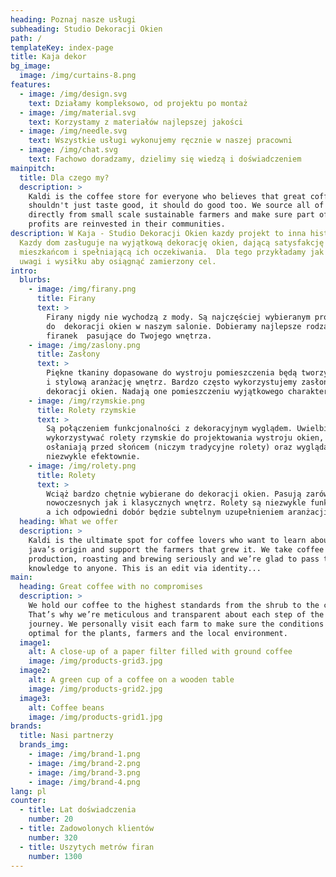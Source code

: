 ```yaml
---
heading: Poznaj nasze usługi
subheading: Studio Dekoracji Okien
path: /
templateKey: index-page
title: Kaja dekor
bg_image:
  image: /img/curtains-8.png
features:
  - image: /img/design.svg
    text: Działamy kompleksowo, od projektu po montaż
  - image: /img/material.svg
    text: Korzystamy z materiałów najlepszej jakości
  - image: /img/needle.svg
    text: Wszystkie usługi wykonujemy ręcznie w naszej pracowni
  - image: /img/chat.svg
    text: Fachowo doradzamy, dzielimy się wiedzą i doświadczeniem
mainpitch:
  title: Dla czego my?
  description: >
    Kaldi is the coffee store for everyone who believes that great coffee
    shouldn't just taste good, it should do good too. We source all of our beans
    directly from small scale sustainable farmers and make sure part of the
    profits are reinvested in their communities.
description: W Kaja - Studio Dekoracji Okien kazdy projekt to inna historia.
  Kazdy dom zasługuje na wyjątkową dekorację okien, dającą satysfakcję
  mieszkańcom i spełniającą ich oczekiwania.  Dla tego przykładamy jak najwięcej
  uwagi i wysiłku aby osiągnąć zamierzony cel.
intro:
  blurbs:
    - image: /img/firany.png
      title: Firany
      text: >
        Firany nigdy nie wychodzą z mody. Są najczęściej wybieranym produktem
        do  dekoracji okien w naszym salonie. Dobieramy najlepsze rodzaje
        firanek  pasujące do Twojego wnętrza.
    - image: /img/zaslony.png
      title: Zasłony
      text: >
        Piękne tkaniny dopasowane do wystroju pomieszczenia będą tworzyć spójną
        i stylową aranżację wnętrz. Bardzo często wykorzystujemy zasłony do
        dekoracji okien. Nadają one pomieszczeniu wyjątkowego charakteru. 
    - image: /img/rzymskie.png
      title: Rolety rzymskie
      text: >
        Są połączeniem funkcjonalności z dekoracyjnym wyglądem. Uwielbiamy
        wykorzystywać rolety rzymskie do projektowania wystroju okien, ponieważ
        osłaniają przed słońcem (niczym tradycyjne rolety) oraz wyglądają
        niezwykle efektownie.
    - image: /img/rolety.png
      title: Rolety
      text: >
        Wciąż bardzo chętnie wybierane do dekoracji okien. Pasują zarówno do
        nowoczesnych jak i klasycznych wnętrz. Rolety są niezwykle funkcjonalne,
        a ich odpowiedni dobór będzie subtelnym uzupełnieniem aranżacji wnętrza.
  heading: What we offer
  description: >
    Kaldi is the ultimate spot for coffee lovers who want to learn about their
    java’s origin and support the farmers that grew it. We take coffee
    production, roasting and brewing seriously and we’re glad to pass that
    knowledge to anyone. This is an edit via identity...
main:
  heading: Great coffee with no compromises
  description: >
    We hold our coffee to the highest standards from the shrub to the cup.
    That’s why we’re meticulous and transparent about each step of the coffee’s
    journey. We personally visit each farm to make sure the conditions are
    optimal for the plants, farmers and the local environment.
  image1:
    alt: A close-up of a paper filter filled with ground coffee
    image: /img/products-grid3.jpg
  image2:
    alt: A green cup of a coffee on a wooden table
    image: /img/products-grid2.jpg
  image3:
    alt: Coffee beans
    image: /img/products-grid1.jpg
brands:
  title: Nasi partnerzy
  brands_img:
    - image: /img/brand-1.png
    - image: /img/brand-2.png
    - image: /img/brand-3.png
    - image: /img/brand-4.png
lang: pl
counter:
  - title: Lat doświadczenia
    number: 20
  - title: Zadowolonych klientów
    number: 320
  - title: Uszytych metrów firan
    number: 1300
---
```

